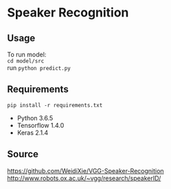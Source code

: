 # Speaker Recognition
## Usage
To run model:     
`cd model/src`    
run `python predict.py` 
## Requirements
`pip install -r requirements.txt`
- Python 3.6.5    
- Tensorflow 1.4.0    
- Keras 2.1.4       
## Source
https://github.com/WeidiXie/VGG-Speaker-Recognition      
http://www.robots.ox.ac.uk/~vgg/research/speakerID/